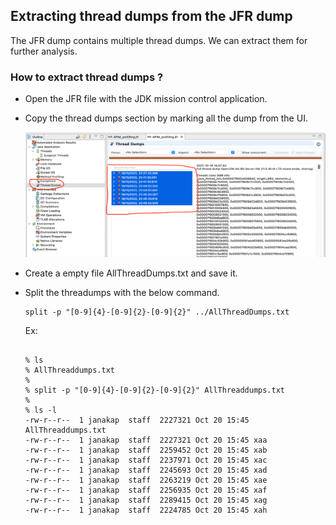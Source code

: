 ## Extracting thread dumps from the JFR dump

The JFR dump contains multiple thread dumps. We can extract them for further analysis.

### How to extract thread dumps ?

* Open the JFR file with the JDK mission control application. 
* Copy the thread dumps section by marking all the dump from the UI.

  <img src="img.png" width="600" height="200" />

* Create a empty file AllThreadDumps.txt and save it.
* Split the threadumps with the below command.

  ```  
  split -p "[0-9]{4}-[0-9]{2}-[0-9]{2}" ../AllThreadDumps.txt 
  ```
  Ex: 
  
    ```  

  % ls
  % AllThreaddumps.txt
  %
  % split -p "[0-9]{4}-[0-9]{2}-[0-9]{2}" AllThreaddumps.txt
  %
  % ls -l
  -rw-r--r--  1 janakap  staff  2227321 Oct 20 15:45 AllThreaddumps.txt
  -rw-r--r--  1 janakap  staff  2227321 Oct 20 15:45 xaa
  -rw-r--r--  1 janakap  staff  2259452 Oct 20 15:45 xab
  -rw-r--r--  1 janakap  staff  2237971 Oct 20 15:45 xac
  -rw-r--r--  1 janakap  staff  2245693 Oct 20 15:45 xad
  -rw-r--r--  1 janakap  staff  2263219 Oct 20 15:45 xae
  -rw-r--r--  1 janakap  staff  2256935 Oct 20 15:45 xaf
  -rw-r--r--  1 janakap  staff  2289415 Oct 20 15:45 xag
  -rw-r--r--  1 janakap  staff  2224785 Oct 20 15:45 xah
    ```

